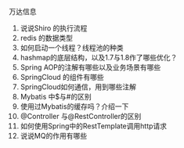 万达信息

1. 说说Shiro 的执行流程
2. redis 的数据类型
3. 如何启动一个线程？线程池的种类
4. hashmap的底层结构，以及1.7与1.8作了哪些优化？
5. Spring AOP的注解有哪些以及业务场景有哪些
6. SpringCloud 的组件有哪些
7. SpringCloud如何通信，用到哪些注解
8. Mybatis 中$与#的区别
9. 使用过Mybatis的缓存吗？介绍一下
10. @Controller 与@RestController的区别
11. 如何使用Spring中的RestTemplate调用http请求
12. 说说MQ的作用有哪些

